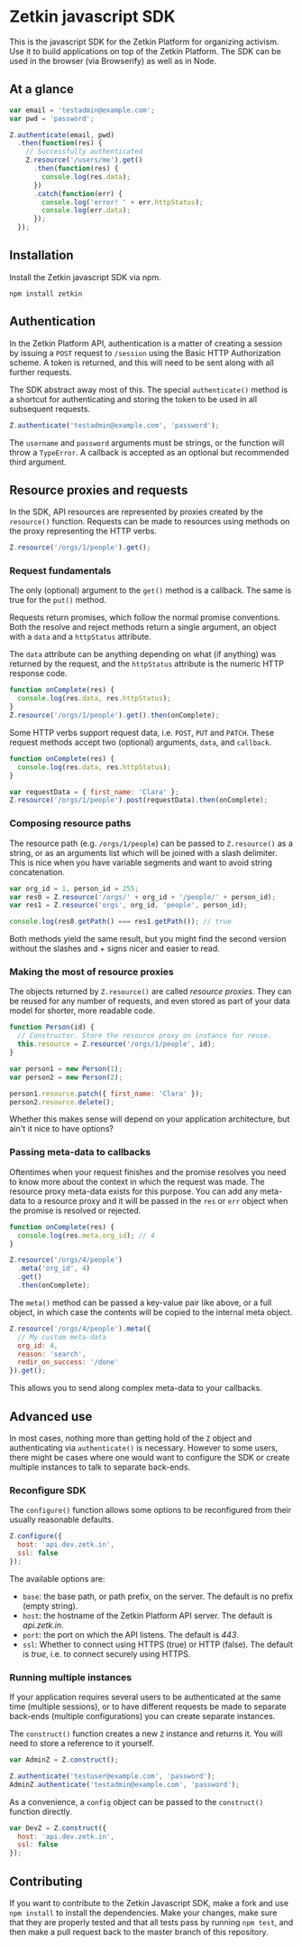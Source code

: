 # Zetkin javascript SDK
This is the javascript SDK for the Zetkin Platform for organizing activism. Use
it to build applications on top of the Zetkin Platform. The SDK can be used in the browser (via Browserify) as well as in Node.

## At a glance
```javascript
var email = 'testadmin@example.com';
var pwd = 'password';

Z.authenticate(email, pwd)
  .then(function(res) {
    // Successfully authenticated
    Z.resource('/users/me').get()
      .then(function(res) {
        console.log(res.data);
      })
      .catch(function(err) {
        console.log('error! ' + err.httpStatus);
        console.log(err.data);
      });
  });
```

## Installation
Install the Zetkin javascript SDK via npm.

```
npm install zetkin
```

## Authentication
In the Zetkin Platform API, authentication is a matter of creating a session by issuing a `POST` request to `/session` using the Basic HTTP Authorization scheme. A token is returned, and this will need to be sent along with all further requests.

The SDK abstract away most of this. The special `authenticate()` method is a shortcut for authenticating and storing the token to be used in all subsequent requests.

```javascript
Z.authenticate('testadmin@example.com', 'password');
```

The `username` and `password` arguments must be strings, or the function will throw a `TypeError`. A callback is accepted as an optional but recommended third argument.

## Resource proxies and requests
In the SDK, API resources are represented by proxies created by the `resource()` function. Requests can be made to resources using methods on the proxy representing the HTTP verbs.

```javascript
Z.resource('/orgs/1/people').get();
```

### Request fundamentals
The only (optional) argument to the `get()` method is a callback. The same is true for the `put()` method.

Requests return promises, which follow the normal promise conventions. Both the resolve and reject methods return a single argument, an object with a `data` and a `httpStatus` attribute.

The `data` attribute can be anything depending on what (if anything) was returned by the request, and the `httpStatus` attribute is the numeric HTTP response code.

```javascript
function onComplete(res) {
  console.log(res.data, res.httpStatus);
}
Z.resource('/orgs/1/people').get().then(onComplete);
```

Some HTTP verbs support request data, i.e. `POST`, `PUT` and `PATCH`. These request methods accept two (optional) arguments, `data`, and `callback`.

```javascript
function onComplete(res) {
  console.log(res.data, res.httpStatus);
}

var requestData = { first_name: 'Clara' };
Z.resource('/orgs/1/people').post(requestData).then(onComplete);
```

### Composing resource paths
The resource path (e.g. `/orgs/1/people`) can be passed to `Z.resource()` as a string, or as an arguments list which will be joined with a slash delimiter. This is nice when you have variable segments and want to avoid string concatenation.

```javascript
var org_id = 1, person_id = 255;
var res0 = Z.resource('/orgs/' + org_id + '/people/' + person_id);
var res1 = Z.resource('orgs', org_id, 'people', person_id);

console.log(res0.getPath() === res1.getPath()); // true
```

Both methods yield the same result, but you might find the second version without the slashes and + signs nicer and easier to read.

### Making the most of resource proxies
The objects returned by `Z.resource()` are called _resource proxies_. They can be reused for any number of requests, and even stored as part of your data model for shorter, more readable code.

```javascript
function Person(id) {
  // Constructor. Store the resource proxy on instance for reuse.
  this.resource = Z.resource('/orgs/1/people', id);
}

var person1 = new Person(1);
var person2 = new Person(2);

person1.resource.patch({ first_name: 'Clara' });
person2.resource.delete();
```

Whether this makes sense will depend on your application architecture, but ain't it nice to have options?

### Passing meta-data to callbacks
Oftentimes when your request finishes and the promise resolves you need to know more about the context in which the request was made. The resource proxy meta-data exists for this purpose. You can add any meta-data to a resource proxy and it will be passed in the `res` or `err` object when the promise is resolved or rejected.

```javascript
function onComplete(res) {
  console.log(res.meta.org_id); // 4
}

Z.resource('/orgs/4/people')
  .meta('org_id', 4)
  .get()
  .then(onComplete);
```

The `meta()` method can be passed a key-value pair like above, or a full object, in which case the contents will be copied to the internal meta object.

```javascript
Z.resource('/orgs/4/people').meta({
  // My custom meta-data
  org_id: 4,
  reason: 'search',
  redir_on_success: '/done'
}).get();
```

This allows you to send along complex meta-data to your callbacks.

## Advanced use
In most cases, nothing more than getting hold of the `Z` object and authenticating via `authenticate()` is necessary. However to some users, there might be cases where one would want to configure the SDK or create multiple instances to talk to separate back-ends.

### Reconfigure SDK
The `configure()` function allows some options to be reconfigured from their usually reasonable defaults.

```javascript
Z.configure({
  host: 'api.dev.zetk.in',
  ssl: false
});
```
The available options are:
* `base`: the base path, or path prefix, on the server. The default is no prefix (empty string).
* `host`: the hostname of the Zetkin Platform API server. The default is _api.zetk.in_.
* `port`: the port on which the API listens. The default is _443_.
* `ssl`: Whether to connect using HTTPS (true) or HTTP (false). The default is _true_, i.e. to connect securely using HTTPS.

### Running multiple instances
If your application requires several users to be authenticated at the same time (multiple sessions), or to have different requests be made to separate back-ends (multiple configurations) you can create separate instances.

The `construct()` function creates a new `Z` instance and returns it. You will need to store a reference to it yourself.

```javascript
var AdminZ = Z.construct();

Z.authenticate('testuser@example.com', 'password');
AdminZ.authenticate('testadmin@example.com', 'password');
```

As a convenience, a `config` object can be passed to the `construct()` function directly.

```javascript
var DevZ = Z.construct({
  host: 'api.dev.zetk.in',
  ssl: false
});
```

## Contributing
If you want to contribute to the Zetkin Javascript SDK, make a fork and use `npm install` to install the dependencies. Make your changes, make sure that they are properly tested and that all tests pass by running `npm test`, and then make a pull request back to the master branch of this repository.
